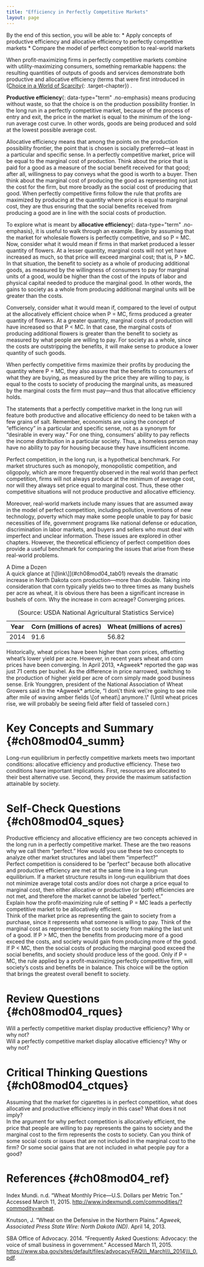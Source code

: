 ```yaml
---
title: "Efficiency in Perfectly Competitive Markets"
layout: page
---
```



<div data-type="abstract" markdown="1">
By the end of this section, you will be able to:
* Apply concepts of productive efficiency and allocative efficiency to perfectly competitive markets
* Compare the model of perfect competition to real-world markets

</div>

When profit-maximizing firms in perfectly competitive markets combine with utility-maximizing consumers, something remarkable happens: the resulting quantities of outputs of goods and services demonstrate both productive and allocative efficiency (terms that were first introduced in ([Choice in a World of Scarcity](/m48602){: .target-chapter}) .

**Productive efficiency**{: data-type="term" .no-emphasis} means producing without waste, so that the choice is on the production possibility frontier. In the long run in a perfectly competitive market, because of the process of entry and exit, the price in the market is equal to the minimum of the long-run average cost curve. In other words, goods are being produced and sold at the lowest possible average cost.

Allocative efficiency means that among the points on the production possibility frontier, the point that is chosen is socially preferred—at least in a particular and specific sense. In a perfectly competitive market, price will be equal to the marginal cost of production. Think about the price that is paid for a good as a measure of the social benefit received for that good; after all, willingness to pay conveys what the good is worth to a buyer. Then think about the marginal cost of producing the good as representing not just the cost for the firm, but more broadly as the social cost of producing that good. When perfectly competitive firms follow the rule that profits are maximized by producing at the quantity where price is equal to marginal cost, they are thus ensuring that the social benefits received from producing a good are in line with the social costs of production.

To explore what is meant by **allocative efficiency**{: data-type="term" .no-emphasis}, it is useful to walk through an example. Begin by assuming that the market for wholesale flowers is perfectly competitive, and so P = MC. Now, consider what it would mean if firms in that market produced a lesser quantity of flowers. At a lesser quantity, marginal costs will not yet have increased as much, so that price will exceed marginal cost; that is, P &gt; MC. In that situation, the benefit to society as a whole of producing additional goods, as measured by the willingness of consumers to pay for marginal units of a good, would be higher than the cost of the inputs of labor and physical capital needed to produce the marginal good. In other words, the gains to society as a whole from producing additional marginal units will be greater than the costs.

Conversely, consider what it would mean if, compared to the level of output at the allocatively efficient choice when P = MC, firms produced a greater quantity of flowers. At a greater quantity, marginal costs of production will have increased so that P &lt; MC. In that case, the marginal costs of producing additional flowers is greater than the benefit to society as measured by what people are willing to pay. For society as a whole, since the costs are outstripping the benefits, it will make sense to produce a lower quantity of such goods.

When perfectly competitive firms maximize their profits by producing the quantity where P = MC, they also assure that the benefits to consumers of what they are buying, as measured by the price they are willing to pay, is equal to the costs to society of producing the marginal units, as measured by the marginal costs the firm must pay—and thus that allocative efficiency holds.

The statements that a perfectly competitive market in the long run will feature both productive and allocative efficiency do need to be taken with a few grains of salt. Remember, economists are using the concept of “efficiency” in a particular and specific sense, not as a synonym for “desirable in every way.” For one thing, consumers’ ability to pay reflects the income distribution in a particular society. Thus, a homeless person may have no ability to pay for housing because they have insufficient income.

Perfect competition, in the long run, is a hypothetical benchmark. For market structures such as monopoly, monopolistic competition, and oligopoly, which are more frequently observed in the real world than perfect competition, firms will not always produce at the minimum of average cost, nor will they always set price equal to marginal cost. Thus, these other competitive situations will not produce productive and allocative efficiency.

Moreover, real-world markets include many issues that are assumed away in the model of perfect competition, including pollution, inventions of new technology, poverty which may make some people unable to pay for basic necessities of life, government programs like national defense or education, discrimination in labor markets, and buyers and sellers who must deal with imperfect and unclear information. These issues are explored in other chapters. However, the theoretical efficiency of perfect competition does provide a useful benchmark for comparing the issues that arise from these real-world problems.

<div data-type="note" data-has-label="true" id="ch08mod04_bringhome01" class="note economics bringhome" data-label="" markdown="1">
<div data-type="title" class="title">
A Dime a Dozen
</div>
A quick glance at [\[link\]](#ch08mod04_tab01) reveals the dramatic increase in North Dakota corn production—more than double. Taking into consideration that corn typically yields two to three times as many bushels per acre as wheat, it is obvious there has been a significant increase in bushels of corn. Why the increase in corn acreage? Converging prices.

<table id="ch08mod04_tab01" summary="This table has three columns and one row. The first row is a header row and it labels each column, 'Year,' 'Corn (millions of acres),' and 'Wheat (millions of acres).' Under the &#x201C;Year&#x201D; column is the value: 2014. Under the 'Corn (millions of acres)' column is the value: 91.6. Under the 'Wheat (millions of acres)' column is the value: 56.82."><caption>(Source: USDA National Agricultural Statistics Service)</caption><thead>
<tr>
<th>Year</th>
<th>Corn (millions of acres)</th>
<th>Wheat (millions of acres)</th>
</tr>
</thead><tbody>
<tr>
<td>2014</td>
<td>91.6</td>
<td>56.82</td>
</tr>
</tbody></table>
Historically, wheat prices have been higher than corn prices, offsetting wheat’s lower yield per acre. However, in recent years wheat and corn prices have been converging. In April 2013, *Agweek* reported the gap was just 71 cents per bushel. As the difference in price narrowed, switching to the production of higher yield per acre of corn simply made good business sense. Erik Younggren, president of the National Association of Wheat Growers said in the *Agweek* article, “I don\'t think we\'re going to see mile after mile of waving amber fields \[of wheat\] anymore.\" (Until wheat prices rise, we will probably be seeing field after field of tasseled corn.)

</div>

# Key Concepts and Summary   {#ch08mod04_summ}

Long-run equilibrium in perfectly competitive markets meets two important conditions: allocative efficiency and productive efficiency. These two conditions have important implications. First, resources are allocated to their best alternative use. Second, they provide the maximum satisfaction attainable by society.

# Self-Check Questions   {#ch08mod04_sques}

<div data-type="exercise" class="exercise" id="ch08mod04_sques01">
<div data-type="problem" class="problem" id="ch08mod04_sques01p" markdown="1">
Productive efficiency and allocative efficiency are two concepts achieved in the long run in a perfectly competitive market. These are the two reasons why we call them “perfect.” How would you use these two concepts to analyze other market structures and label them “imperfect?”

</div>
<div data-type="solution" class="solution" id="ch08mod03_sques01s" markdown="1">
Perfect competition is considered to be “perfect” because both allocative and productive efficiency are met at the same time in a long-run equilibrium. If a market structure results in long-run equilibrium that does not minimize average total costs and/or does not charge a price equal to marginal cost, then either allocative or productive (or both) efficiencies are not met, and therefore the market cannot be labeled “perfect.”

</div>
</div>

<div data-type="exercise" class="exercise" id="ch08mod04_sques02">
<div data-type="problem" class="problem" id="ch08mod04_sques02p" markdown="1">
Explain how the profit-maximizing rule of setting P = MC leads a perfectly competitive market to be allocatively efficient.

</div>
<div data-type="solution" class="solution" id="ch08mod04_sques03s" markdown="1">
Think of the market price as representing the gain to society from a purchase, since it represents what someone is willing to pay. Think of the marginal cost as representing the cost to society from making the last unit of a good. If P &gt; MC, then the benefits from producing more of a good exceed the costs, and society would gain from producing more of the good. If P &lt; MC, then the social costs of producing the marginal good exceed the social benefits, and society should produce less of the good. Only if P = MC, the rule applied by a profit-maximizing perfectly competitive firm, will society’s costs and benefits be in balance. This choice will be the option that brings the greatest overall benefit to society.

</div>
</div>

# Review Questions   {#ch08mod04_rques}

<div data-type="exercise" class="exercise" id="ch08mod04_rques01">
<div data-type="problem" class="problem" id="ch08mod04_rques01p" markdown="1">
Will a perfectly competitive market display productive efficiency? Why or why not?

</div>
</div>

<div data-type="exercise" class="exercise" id="ch08mod04_rques02">
<div data-type="problem" class="problem" id="ch08mod04_rques02p" markdown="1">
Will a perfectly competitive market display allocative efficiency? Why or why not?

</div>
</div>

# Critical Thinking Questions   {#ch08mod04_ctques}

<div data-type="exercise" class="exercise" id="ch08mod04_ctques01">
<div data-type="problem" class="problem" id="ch08mod04_ctques01p" markdown="1">
Assuming that the market for cigarettes is in perfect competition, what does allocative and productive efficiency imply in this case? What does it not imply?

</div>
</div>

<div data-type="exercise" class="exercise" id="ch08mod04_ctques02">
<div data-type="problem" class="problem" id="ch08mod04_ctques02p" markdown="1">
In the argument for why perfect competition is allocatively efficient, the price that people are willing to pay represents the gains to society and the marginal cost to the firm represents the costs to society. Can you think of some social costs or issues that are not included in the marginal cost to the firm? Or some social gains that are not included in what people pay for a good?

</div>
</div>

# References   {#ch08mod04_ref}

Index Mundi. n.d. “Wheat Monthly Price—U.S. Dollars per Metric Ton.” Accessed March 11, 2015. http://www.indexmundi.com/commodities/?commodity=wheat.

Knutson, J. “Wheat on the Defensive in the Northern Plains.” *Agweek, Associated Press State Wire: North Dakota (ND)*. April 14, 2013.

SBA Office of Advocacy. 2014. “Frequently Asked Questions: Advocacy: the voice of small business in government.” Accessed March 11, 2015. https://www.sba.gov/sites/default/files/advocacy/FAQ\\\_March\\\_2014\\\_0.pdf.

